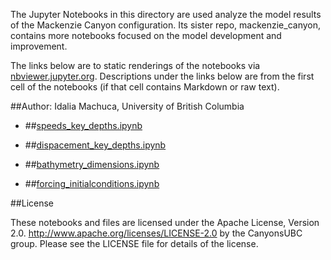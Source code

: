The Jupyter Notebooks in this directory are used analyze the model results of the Mackenzie Canyon configuration. Its sister repo, mackenzie_canyon, contains more notebooks focused on the model development and improvement.

The links below are to static renderings of the notebooks via
[nbviewer.jupyter.org](http://nbviewer.jupyter.org/).
Descriptions under the links below are from the first cell of the notebooks
(if that cell contains Markdown or raw text).

##Author: Idalia Machuca, University of British Columbia

* ##[speeds_key_depths.ipynb](http://nbviewer.jupyter.org/urls/bitbucket.org/CanyonsUBC/analysis_mackenzie_canyon/raw/tip/notebooks/thesis/speeds_key_depths.ipynb)  
    
* ##[dispacement_key_depths.ipynb](http://nbviewer.jupyter.org/urls/bitbucket.org/CanyonsUBC/analysis_mackenzie_canyon/raw/tip/notebooks/thesis/dispacement_key_depths.ipynb)  
    
* ##[bathymetry_dimensions.ipynb](http://nbviewer.jupyter.org/urls/bitbucket.org/CanyonsUBC/analysis_mackenzie_canyon/raw/tip/notebooks/thesis/bathymetry_dimensions.ipynb)  
    
* ##[forcing_initialconditions.ipynb](http://nbviewer.jupyter.org/urls/bitbucket.org/CanyonsUBC/analysis_mackenzie_canyon/raw/tip/notebooks/thesis/forcing_initialconditions.ipynb)  
    

##License

These notebooks and files are licensed under the Apache License, Version 2.0.
http://www.apache.org/licenses/LICENSE-2.0 by the CanyonsUBC group.
Please see the LICENSE file for details of the license.
